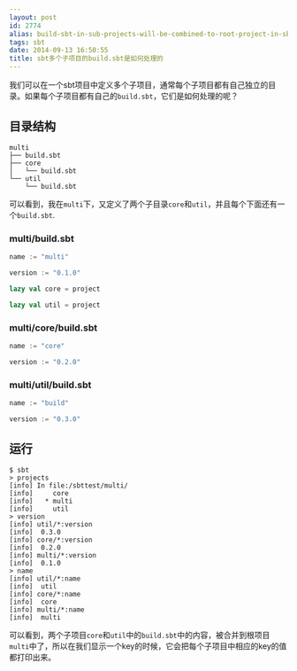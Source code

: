 ```yaml
---
layout: post
id: 2774
alias: build-sbt-in-sub-projects-will-be-combined-to-root-project-in-sbt
tags: sbt
date: 2014-09-13 16:50:55
title: sbt多个子项目的build.sbt是如何处理的
---
```


我们可以在一个sbt项目中定义多个子项目，通常每个子项目都有自己独立的目录。如果每个子项目都有自己的`build.sbt`，它们是如何处理的呢？

## 目录结构

```
multi
├── build.sbt
├── core
│   └── build.sbt
└── util
    └── build.sbt
```

可以看到，我在`multi`下，又定义了两个子目录`core`和`util`，并且每个下面还有一个`build.sbt`.

### multi/build.sbt

```scala
name := "multi"

version := "0.1.0"

lazy val core = project

lazy val util = project
```

### multi/core/build.sbt

```scala
name := "core"

version := "0.2.0"
```

### multi/util/build.sbt

```scala
name := "build"

version := "0.3.0"
```

## 运行

```
$ sbt
> projects
[info] In file:/sbttest/multi/
[info]     core
[info]   * multi
[info]     util
> version
[info] util/*:version
[info]  0.3.0
[info] core/*:version
[info]  0.2.0
[info] multi/*:version
[info]  0.1.0
> name
[info] util/*:name
[info]  util
[info] core/*:name
[info]  core
[info] multi/*:name
[info]  multi
```

可以看到，两个子项目`core`和`util`中的`build.sbt`中的内容，被合并到根项目`multi`中了，所以在我们显示一个key的时候，它会把每个子项目中相应的key的值都打印出来。

